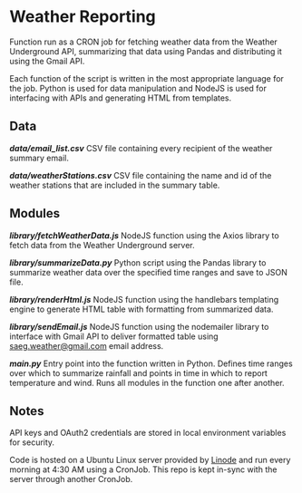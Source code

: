 # Weather Reporting

Function run as a CRON job for fetching weather data from the Weather Underground API, summarizing that data using Pandas and distributing it using the Gmail API.

Each function of the script is written in the most appropriate language for the job. Python is used for data manipulation and NodeJS is used for interfacing with APIs and generating HTML from templates.

## Data

**_data/email_list.csv_**
CSV file containing every recipient of the weather summary email.

**_data/weatherStations.csv_** 
CSV file containing the name and id of the weather stations that are included in the summary table.

## Modules

**_library/fetchWeatherData.js_**
NodeJS function using the Axios library to fetch data from the Weather Underground server.

**_library/summarizeData.py_**
Python script using the Pandas library to summarize weather data over the specified time ranges and save to JSON file.

**_library/renderHtml.js_**
NodeJS function using the handlebars templating engine to generate HTML table with formatting from summarized data.

**_library/sendEmail.js_**
NodeJS function using the nodemailer library to interface with Gmail API to deliver formatted table using saeg.weather@gmail.com email address.

**_main.py_**
Entry point into the function written in Python. Defines time ranges over which to summarize rainfall and points in time in which to report temperature and wind. Runs all modules in the function one after another.

## Notes

API keys and OAuth2 credentials are stored in local environment variables for security.

Code is hosted on a Ubuntu Linux server provided by [Linode](https://www.linode.com) and run every morning at 4:30 AM using a CronJob. This repo is kept in-sync with the server through another CronJob.
